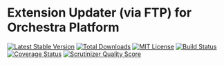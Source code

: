 Extension Updater (via FTP) for Orchestra Platform
==============

[![Latest Stable Version](https://img.shields.io/github/release/orchestral/ftp-updater.svg?style=flat)](https://packagist.org/packages/orchestra/ftp-updater)
[![Total Downloads](https://img.shields.io/packagist/dt/orchestra/ftp-updater.svg?style=flat)](https://packagist.org/packages/orchestra/ftp-updater)
[![MIT License](https://img.shields.io/packagist/l/orchestra/ftp-updater.svg?style=flat)](https://packagist.org/packages/orchestra/ftp-updater)
[![Build Status](https://img.shields.io/travis/orchestral/ftp-updater/master.svg?style=flat)](https://travis-ci.org/orchestral/ftp-updater)
[![Coverage Status](https://img.shields.io/coveralls/orchestral/ftp-updater/master.svg?style=flat)](https://coveralls.io/r/orchestral/ftp-updater?branch=master)
[![Scrutinizer Quality Score](https://img.shields.io/scrutinizer/g/orchestral/ftp-updater/master.svg?style=flat)](https://scrutinizer-ci.com/g/orchestral/ftp-updater/)
